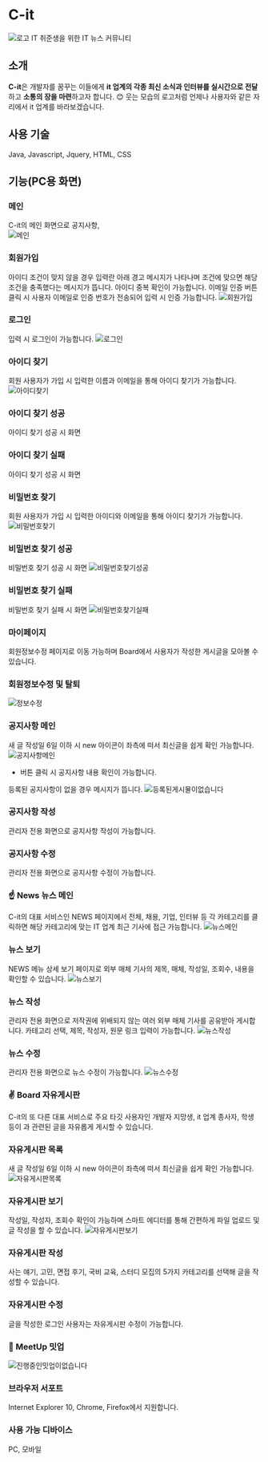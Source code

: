 # C-it
![로고](https://user-images.githubusercontent.com/54854166/108253898-a95a3e80-719d-11eb-9098-05287335e155.png)
IT 취준생을 위한 IT 뉴스 커뮤니티

## 소개
**C-it**은 개발자를 꿈꾸는 이들에게 **it 업계의 각종 최신 소식과 인터뷰를 실시간으로 전달**하고 **소통의 장을 마련**하고자 합니다. 
😊 웃는 모습의 로고처럼 언제나 사용자와 같은 자리에서 it 업계를 바라보겠습니다.

## 사용 기술
Java, Javascript, Jquery, HTML, CSS

## 기능(PC용 화면)
### 메인
C-it의 메인 화면으로 공지사항,  
![메인](https://user-images.githubusercontent.com/54854166/108248576-65fcd180-7197-11eb-91f4-34c71c9003a6.png)

### 회원가입 
아이디 조건이 맞지 않을 경우 입력란 아래 경고 메시지가 나타나며 조건에 맞으면 해당 조건을 충족했다는 메시지가 뜹니다.
아이디 중복 확인이 가능합니다. 
이메일 인증 버튼 클릭 시 사용자 이메일로 인증 번호가 전송되어 입력 시 인증 가능합니다.
![회원가입](https://user-images.githubusercontent.com/54854166/108235339-131c1d80-7189-11eb-930c-74c59e39548c.png)

### 로그인 
입력 시 로그인이 가능합니다.
![로그인](https://user-images.githubusercontent.com/54854166/108235457-2c24ce80-7189-11eb-87ce-9ab26c8be0ce.png)

### 아이디 찾기
회원 사용자가 가입 시 입력한 이름과 이메일을 통해 아이디 찾기가 가능합니다.
![아이디찾기](https://user-images.githubusercontent.com/54854166/108247700-5630bd80-7196-11eb-8105-7f1812756288.png)

### 아이디 찾기 성공
아이디 찾기 성공 시 화면


### 아이디 찾기 실패
아이디 찾기 성공 시 화면

### 비밀번호 찾기
회원 사용자가 가입 시 입력한 아이디와 이메일을 통해 아이디 찾기가 가능합니다.
![비밀번호찾기](https://user-images.githubusercontent.com/54854166/108248585-67c69500-7197-11eb-92fb-120b5167abfc.png)

### 비밀번호 찾기 성공
비밀번호 찾기 성공 시 화면
![비밀번호찾기성공](https://user-images.githubusercontent.com/54854166/108248591-68f7c200-7197-11eb-90c3-3b6d86b1159d.png)

### 비밀번호 찾기 실패
비밀번호 찾기 실패 시 화면
![비밀번호찾기실패](https://user-images.githubusercontent.com/54854166/108248594-6a28ef00-7197-11eb-9c5c-289d3bb63ff4.png)

### 마이페이지

회원정보수정 페이지로 이동 가능하며 Board에서 사용자가 작성한 게시글을 모아볼 수 있습니다.

### 회원정보수정 및 탈퇴

![정보수정](https://user-images.githubusercontent.com/54854166/108235421-25965700-7189-11eb-8035-d4c17d0560fc.png)

### 공지사항 메인
새 글 작성일 6일 이하 시 new 아이콘이 좌측에 떠서 최신글을 쉽게 확인 가능합니다.
![공지사항메인](https://user-images.githubusercontent.com/54854166/108248569-64cba480-7197-11eb-97dd-1163318bad75.png)
+ 버튼 클릭 시 공지사항 내용 확인이 가능합니다.

등록된 공지사항이 없을 경우 메시지가 뜹니다.
![등록된게시물이없습니다](https://user-images.githubusercontent.com/54854166/108248567-639a7780-7197-11eb-8997-5e81e6331fb9.jpg)

### 공지사항 작성
관리자 전용 화면으로 공지사항 작성이 가능합니다.
### 공지사항 수정
관리자 전용 화면으로 공지사항 수정이 가능합니다.

### ☝ News 뉴스 메인
C-it의 대표 서비스인 NEWS 페이지에서 전체, 채용, 기업, 인터뷰 등 각 카테고리를 클릭하면 해당 카테고리에 맞는 IT 업계 최근 기사에 접근 가능합니다.
![뉴스메인](https://user-images.githubusercontent.com/54854166/108235462-2d55fb80-7189-11eb-84a9-4d959bf81a08.png)

### 뉴스 보기 
NEWS 메뉴 상세 보기 페이지로 외부 매체 기사의 제목, 매체, 작성일, 조회수, 내용을 확인할 수 있습니다.
![뉴스보기](https://user-images.githubusercontent.com/54854166/108235446-2af3a180-7189-11eb-9133-be223cbed842.png)

### 뉴스 작성 
관리자 전용 화면으로 저작권에 위배되지 않는 여러 외부 매체 기사를 공유받아 게시합니다. 
카테고리 선택, 제목, 작성자, 원문 링크 입력이 가능합니다.
![뉴스작성](https://user-images.githubusercontent.com/54854166/108235455-2b8c3800-7189-11eb-9e2f-2bf94fa8f11a.png)

### 뉴스 수정
관리자 전용 화면으로 뉴스 수정이 가능합니다.
![뉴스수정](https://user-images.githubusercontent.com/54854166/108248589-685f2b80-7197-11eb-9e9f-6bb0865a948d.png)

### ✌ Board 자유게시판
C-it의 또 다른 대표 서비스로 주요 타깃 사용자인 개발자 지망생, it 업계 종사자, 학생 등이 과 관련된 글을 자유롭게 게시할 수 있습니다.
### 자유게시판 목록
새 글 작성일 6일 이하 시 new 아이콘이 좌측에 떠서 최신글을 쉽게 확인 가능합니다.
![자유게시판목록](https://user-images.githubusercontent.com/54854166/108250205-52eb0100-7199-11eb-8915-a298887d70b5.png)

### 자유게시판 보기
작성일, 작성자, 조회수 확인이 가능하며 스마트 에디터를 통해 간편하게 파일 업로드 및 글 작성을 할 수 있습니다.
![자유게시판보기](https://user-images.githubusercontent.com/54854166/108250198-51b9d400-7199-11eb-87c7-f88ca258da9b.png)

### 자유게시판 작성
사는 얘기, 고민, 면접 후기, 국비 교육, 스터디 모집의 5가지 카테고리를 선택해 글을 작성할 수 있습니다.
### 자유게시판 수정
글을 작성한 로그인 사용자는 자유게시판 수정이 가능합니다.

### 🤟 MeetUp 밋업 

![진행중인밋업이없습니다](https://user-images.githubusercontent.com/54854166/108248571-65fcd180-7197-11eb-855e-d50a00623844.png)

### 브라우저 서포트
Internet Explorer 10, Chrome, Firefox에서 지원합니다.

### 사용 가능 디바이스
PC, 모바일
